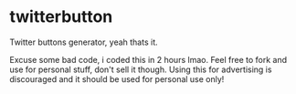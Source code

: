 # twitterbutton
Twitter buttons generator, yeah thats it.

Excuse some bad code, i coded this in 2 hours lmao.
Feel free to fork and use for personal stuff, don't sell it though. Using this for advertising is discouraged and it should be used for personal use only! 
